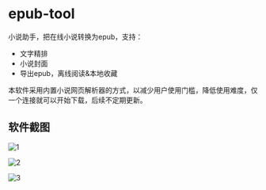 # epub-tool
小说助手，把在线小说转换为epub，支持：

- 文字精排
- 小说封面
- 导出epub，离线阅读&本地收藏

本软件采用内置小说网页解析器的方式，以减少用户使用门槛，降低使用难度，仅一个连接就可以开始下载，后续不定期更新。


## 软件截图
![1](https://github.com/MarsSwimmer/epub-tool/assets/146618222/71b21525-7041-4088-8ed2-7cf8de7a1010)

![2](https://github.com/MarsSwimmer/epub-tool/assets/146618222/bd8a7b43-08f2-422c-9760-f1f66f84bb8f)

![3](https://github.com/MarsSwimmer/epub-tool/assets/146618222/6ca33c87-4212-4387-af6a-0c67464c0e77)
